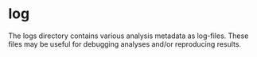 # log

The logs directory contains various analysis metadata as log-files. These files may be useful for debugging analyses and/or reproducing results.
